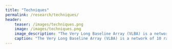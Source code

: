 ```yaml
---
title: "Techniques"
permalink: /research/techniques/
header:
    teaser: /images/techniques.png
    image: /images/techniques.png
    image_description: "The Very Long Baseline Array (VLBA) is a network of 10 radio telescopes across the United States. _image credit: National Radio Astronomy Observatory ([NRAO](https://public.nrao.edu/))_"
    caption: "The Very Long Baseline Array (VLBA) is a network of 10 radio telescopes across the United States. _image credit: National Radio Astronomy Observatory ([NRAO](https://public.nrao.edu/))_"
---
```


